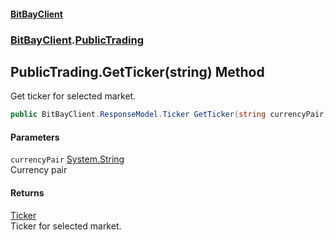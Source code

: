 #### [BitBayClient](./index.md 'index')
### [BitBayClient](./BitBayClient.md 'BitBayClient').[PublicTrading](./BitBayClient-PublicTrading.md 'BitBayClient.PublicTrading')
## PublicTrading.GetTicker(string) Method
Get ticker for selected market.  
```csharp
public BitBayClient.ResponseModel.Ticker GetTicker(string currencyPair);
```
#### Parameters
<a name='BitBayClient-PublicTrading-GetTicker(string)-currencyPair'></a>
`currencyPair` [System.String](https://docs.microsoft.com/en-us/dotnet/api/System.String 'System.String')  
Currency pair  
  
#### Returns
[Ticker](./BitBayClient-ResponseModel-Ticker.md 'BitBayClient.ResponseModel.Ticker')  
Ticker for selected market.  
